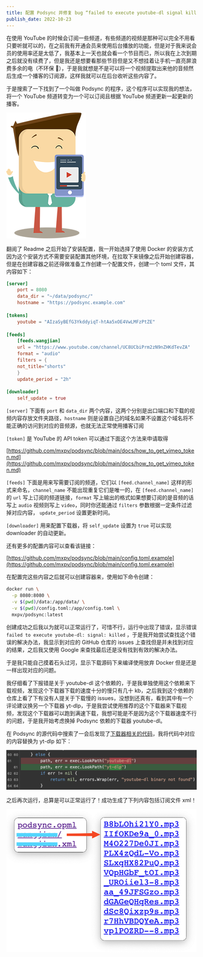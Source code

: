 ```yaml
---
title: 配置 Podsync 并修复 bug “failed to execute youtube-dl signal killed”
publish_date: 2022-10-23
---
```


在使用 YouTube 的时候会订阅一些频道，有些频道的视频是那种可以完全不用看只要听就可以的，在之前我有开通会员来使用后台播放的功能，但是对于我来说会员的使用率还是太低了，我基本上一天也就会看一个节目而已，所以我在上次到期之后就没有续费了，但是我还是想要看那些节目但是又不想挂着让手机一直亮屏浪费多余的电（不环保 🐶），于是我就想是不是可以将一个视频提取出来他的音频然后生成一个播客的订阅源，这样我就可以在后台收听这些内容了。

<!-- more -->

于是搜索了一下找到了一个叫做 Podsync 的程序，这个程序可以实现我的想法，将一个 YouTube 频道转变为一个可以订阅且根据 YouTube 频道更新一起更新的播客。

[![Podsync Logo](/images/podsync_logo.png)](https://github.com/mxpv/podsync)

翻阅了 Readme 之后开始了安装配置，我一开始选择了使用 Docker 的安装方式因为这个安装方式不需要安装配置其他环境，在拉取下来镜像之后开始创建容器，但是在创建容器之前还得做准备工作创建一个配置文件，创建一个 toml 文件，其内容如下：

```toml
[server]
	port = 8080
	data_dir = "~/data/podsync/"
	hostname = "https://podsync.example.com"

[tokens]
	youtube = "AIzaSyBEfG3YkddyiqT-htAa5xOE4VwLMFzPtZE"

[feeds]
	[feeds.wangjian]
	url = "https://www.youtube.com/channel/UC8UCbiPrm2zN9nZHKdTevZA"
	format = "audio"
	filters = {
	not_title="shorts"
	}
	update_period = "2h"

[downloader]
	self_update = true
```

`[server]` 下面有 `port` 和 `data_dir` 两个内容，这两个分别是出口端口和下载的视频内容存放文件夹路径，`hostname` 则是设置自己的域名如果不设置这个域名将不能正确的访问到对应的音频源，也就无法正常使用播客订阅

`[token]` 是 YouTube 的 API token 可以通过下面这个方法来申请取得 

[https://github.com/mxpv/podsync/blob/main/docs/how_to_get_vimeo_token.md](https://github.com/mxpv/podsync/blob/main/docs/how_to_get_vimeo_token.md)

`[feeds]` 下面是用来写需要订阅的频道，它们以 `[feed.channel_name]` 这样的形式来命名，`channel_name` 不能出现重复它们是唯一的，在 `[feed.channel_name]` 的 `url` 写上订阅的频道链接，`format` 写上输出的格式如果想要订阅的是音频的话写上 `audio` 视频则写上 `video`，同时你还能通过 `filters` 参数根据一定条件过滤掉对应内容， `update_period` 设置更新时间。

`[downloader]` 用来配置下载器，将 `self_update` 设置为 `true` 可以实现 downloader 的自动更新。

还有更多的配置内容可以查看该链接：

[https://github.com/mxpv/podsync/blob/main/config.toml.example](https://github.com/mxpv/podsync/blob/main/config.toml.example)

在配置完这些内容之后就可以创建容器来，使用如下命令创建：

```bash
docker run \
  -p 8080:8080 \
  -v $(pwd)/data:/app/data/ \
  -v $(pwd)/config.toml:/app/config.toml \
  mxpv/podsync:latest
```

创建成功之后我以为就可以正常运行了，可惜不行，运行中出现了错误，显示错误 `failed to execute youtube-dl: signal: killed` ，于是我开始尝试查找这个错误的解决办法，我显示到对应的 GitHub 仓库的 issues 上查找但是并未找到对应的结果，之后我又使用 Google 来查找最后还是没有找到有效的解决办法。

于是我只能自己摸着石头过河，显示下载源码下来编译使用放弃 Docker 但是还是一样出现对应的问题。

我仔细看了下报错是关于 youtube-dl 这个依赖的，于是我单独使用这个依赖来下载视频，发现这个下载器下载的速度十分的慢只有几十 kb，之后我到这个依赖的仓库上看了下有没有人提关于下载慢的 issues，没想到还真有，看到其中有一个评论建议换另一个下载器 yt-dlp，于是我尝试使用推荐的这个下载器来下载视频，发现这个下载器可以跑到满速下载，我想可能是不是因为这个下载器速度不行的问题，于是我开始考虑换掉 Podsync 依赖的下载器 youtube-dl。

在 Podsync 的源代码中搜索了一会后发现了[下载器相关的代码](https://github.com/mxpv/podsync/blob/main/pkg/ytdl/ytdl.go?rgh-link-date=2022-10-24T13%3A14%3A35Z#L61)，我将代码中对应的内容替换为 yt-dlp 如下：

![Diff code](/images/Eg9dnTcE7SVw.png)

之后再次运行，总算是可以正常运行了！成功生成了下列内容包括订阅文件 xml！

![Genarate files](/images/4kwzerTX3SzN.png)